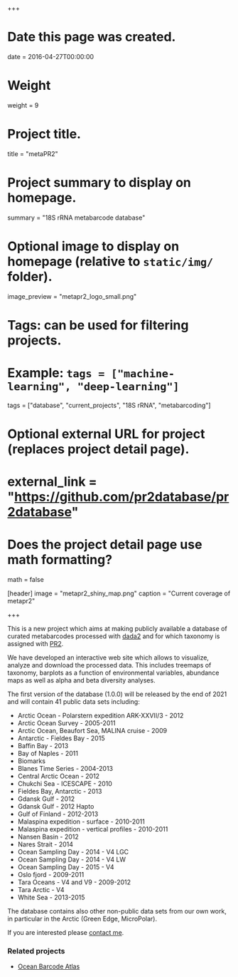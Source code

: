 +++
# Date this page was created.
date = 2016-04-27T00:00:00

# Weight
weight = 9

# Project title.
title = "metaPR2"

# Project summary to display on homepage.
summary = "18S rRNA metabarcode database"

# Optional image to display on homepage (relative to `static/img/` folder).
image_preview = "metapr2_logo_small.png"

# Tags: can be used for filtering projects.
# Example: `tags = ["machine-learning", "deep-learning"]`
tags = ["database", "current_projects", "18S rRNA", "metabarcoding"]

# Optional external URL for project (replaces project detail page).
# external_link = "https://github.com/pr2database/pr2database"

# Does the project detail page use math formatting?
math = false

[header]
image = "metapr2_shiny_map.png"
caption = "Current coverage of metapr2"

+++

This is a new project which aims at making publicly available a database of curated metabarcodes processed with [dada2](https://benjjneb.github.io/dada2/tutorial.html) and for which taxonomy is assigned with [PR2](https://github.com/pr2database/pr2database).

We have developed an interactive web site which allows to visualize, analyze and download the processed data.  This includes treemaps of taxonomy, barplots as a function of environmental variables, abundance maps as well as alpha and beta diversity analyses.

The first version of the database (1.0.0) will be released by the end of 2021  and will contain 41 public data sets including:

* Arctic Ocean - Polarstern expedition ARK-XXVII/3 - 2012
* Arctic Ocean Survey - 2005-2011
* Arctic Ocean, Beaufort Sea, MALINA cruise - 2009
* Antarctic - Fieldes Bay - 2015
* Baffin Bay - 2013
* Bay of Naples - 2011
* Biomarks
* Blanes Time Series - 2004-2013
* Central Arctic Ocean - 2012
* Chukchi Sea - ICESCAPE - 2010
* Fieldes Bay, Antarctic - 2013
* Gdansk Gulf - 2012
* Gdansk Gulf - 2012 Hapto
* Gulf of Finland - 2012-2013
* Malaspina expedition - surface - 2010-2011
* Malaspina expedition - vertical profiles - 2010-2011
* Nansen Basin - 2012
* Nares Strait - 2014
* Ocean Sampling Day - 2014 - V4 LGC
* Ocean Sampling Day - 2014 - V4 LW
* Ocean Sampling Day - 2015 - V4
* Oslo fjord - 2009-2011
* Tara Oceans - V4 and V9 - 2009-2012
* Tara Arctic - V4
* White Sea - 2013-2015

The database contains also other non-public data sets from our own work, in particular in the Arctic (Green Edge, MicroPolar).

If you are interested please [contact me](mailto:vaulot@gmail.com).

### Related projects
* [Ocean Barcode Atlas](http://oba.mio.osupytheas.fr/ocean-atlas/OBA_analyse)
